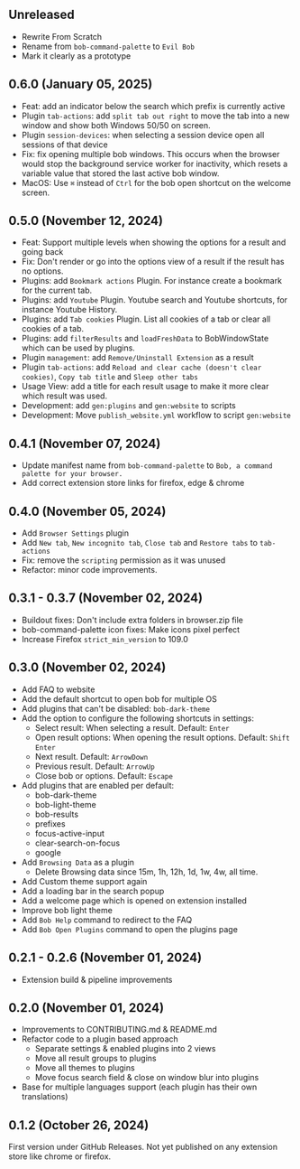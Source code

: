 ## Unreleased
- Rewrite From Scratch
- Rename from `bob-command-palette` to `Evil Bob`
- Mark it clearly as a prototype

## 0.6.0 (January 05, 2025)
- Feat: add an indicator below the search which prefix is currently active
- Plugin `tab-actions`: add `split tab out right` to move the tab into a new window and show both Windows 50/50 on screen.
- Plugin `session-devices`: when selecting a session device open all sessions of that device
- Fix: fix opening multiple bob windows. This occurs when the browser would stop the background service worker for inactivity, which resets a variable value that stored the last active bob window.
- MacOS: Use `⌘` instead of `Ctrl` for the bob open shortcut on the welcome screen.

## 0.5.0 (November 12, 2024)
- Feat: Support multiple levels when showing the options for a result and going back
- Fix: Don't render or go into the options view of a result if the result has no options.
- Plugins: add `Bookmark actions` Plugin. For instance create a bookmark for the current tab.
- Plugins: add `Youtube` Plugin. Youtube search and Youtube shortcuts, for instance Youtube History.
- Plugins: add `Tab cookies` Plugin. List all cookies of a tab or clear all cookies of a tab.
- Plugins: add `filterResults` and `loadFreshData` to BobWindowState which can be used by plugins.
- Plugin `management`: add `Remove/Uninstall Extension` as a result
- Plugin `tab-actions`: add `Reload and clear cache (doesn't clear cookies)`, `Copy tab title` and `Sleep other tabs`
- Usage View: add a title for each result usage to make it more clear which result was used.
- Development: add `gen:plugins` and `gen:website` to scripts
- Development: Move `publish_website.yml` workflow to script `gen:website`


## 0.4.1 (November 07, 2024)
- Update manifest name from `bob-command-palette` to `Bob, a command palette for your browser.`
- Add correct extension store links for firefox, edge & chrome

## 0.4.0 (November 05, 2024)
- Add `Browser Settings` plugin
- Add `New tab`, `New incognito tab`, `Close tab` and `Restore tabs` to `tab-actions`
- Fix: remove the `scripting` permission as it was unused
- Refactor: minor code improvements.


## 0.3.1 - 0.3.7 (November 02, 2024)
- Buildout fixes: Don't include extra folders in browser.zip file
- bob-command-palette icon fixes: Make icons pixel perfect
- Increase Firefox `strict_min_version` to 109.0

## 0.3.0 (November 02, 2024)
- Add FAQ to website
- Add the default shortcut to open bob for multiple OS
- Add plugins that can't be disabled: `bob-dark-theme`
- Add the option to configure the following shortcuts in settings:
    - Select result: When selecting a result. Default: `Enter`
    - Open result options: When opening the result options. Default: `Shift` `Enter`
    - Next result. Default: `ArrowDown`
    - Previous result. Default: `ArrowUp`
    - Close bob or options. Default: `Escape`
- Add plugins that are enabled per default:
    - bob-dark-theme
    - bob-light-theme
    - bob-results
    - prefixes
    - focus-active-input
    - clear-search-on-focus
    - google
- Add `Browsing Data` as a plugin
    - Delete Browsing data since 15m, 1h, 12h, 1d, 1w, 4w, all time.
- Add Custom theme support again
- Add a loading bar in the search popup
- Add a welcome page which is opened on extension installed
- Improve bob light theme
- Add `Bob Help` command to redirect to the FAQ
- Add `Bob Open Plugins` command to open the plugins page

## 0.2.1 - 0.2.6 (November 01, 2024)
- Extension build & pipeline improvements

## 0.2.0 (November 01, 2024)
- Improvements to CONTRIBUTING.md & README.md
- Refactor code to a plugin based approach
    - Separate settings & enabled plugins into 2 views
    - Move all result groups to plugins
    - Move all themes to plugins
    - Move focus search field & close on window blur into plugins
- Base for multiple languages support (each plugin has their own translations)

## 0.1.2 (October 26, 2024)

First version under GitHub Releases. Not yet published on any extension store like chrome or firefox.
